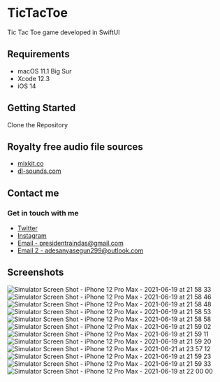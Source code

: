 # TicTacToe
 Tic Tac Toe game developed in SwiftUI
 
 
## Requirements

- macOS 11.1 Big Sur
- Xcode 12.3
- iOS 14

## Getting Started

Clone the Repository

## Royalty free audio file sources
- [mixkit.co](https://mixkit.co/free-sound-effects/game/?page=3)
- [dl-sounds.com](https://www.dl-sounds.com/royalty-free/island-strums/)

## Contact me
### Get in touch with me
- [Twitter](https://twitter.com/iamraindas)
- [Instagram](https://www.instagram.com/president_raindas/)
- [Email - presidentraindas@gmail.com](mailto:presidentraindas@gmail.com)
- [Email 2 - adesanyasegun299@outlook.com](mailto:adesanyasegun299@outlook.com)

## Screenshots
![Simulator Screen Shot - iPhone 12 Pro Max - 2021-06-19 at 21 58 33](https://user-images.githubusercontent.com/65086989/122658023-80a08080-d160-11eb-9c51-4676f760bd02.png)
![Simulator Screen Shot - iPhone 12 Pro Max - 2021-06-19 at 21 58 46](https://user-images.githubusercontent.com/65086989/122658029-88f8bb80-d160-11eb-85db-ae93353ed8fb.png)
![Simulator Screen Shot - iPhone 12 Pro Max - 2021-06-19 at 21 58 48](https://user-images.githubusercontent.com/65086989/122658030-89915200-d160-11eb-9312-cef8740da02c.png)
![Simulator Screen Shot - iPhone 12 Pro Max - 2021-06-19 at 21 58 53](https://user-images.githubusercontent.com/65086989/122658032-8b5b1580-d160-11eb-9b76-4968aa1b2515.png)
![Simulator Screen Shot - iPhone 12 Pro Max - 2021-06-19 at 21 58 58](https://user-images.githubusercontent.com/65086989/122658036-8d24d900-d160-11eb-9285-c2b698b4741c.png)
![Simulator Screen Shot - iPhone 12 Pro Max - 2021-06-19 at 21 59 02](https://user-images.githubusercontent.com/65086989/122658037-8eee9c80-d160-11eb-9ae5-5958dc7ae762.png)
![Simulator Screen Shot - iPhone 12 Pro Max - 2021-06-19 at 21 59 11](https://user-images.githubusercontent.com/65086989/122658038-90b86000-d160-11eb-8f76-c4ba55fa78b9.png)
![Simulator Screen Shot - iPhone 12 Pro Max - 2021-06-19 at 21 59 20](https://user-images.githubusercontent.com/65086989/122658039-91e98d00-d160-11eb-8cbc-6487b5c984f8.png)
![Simulator Screen Shot - iPhone 12 Pro Max - 2021-06-21 at 23 57 12](https://user-images.githubusercontent.com/65086989/122838054-27198c80-d2ed-11eb-8a46-c8dc1b0a4dcc.png)
![Simulator Screen Shot - iPhone 12 Pro Max - 2021-06-19 at 21 59 23](https://user-images.githubusercontent.com/65086989/122658040-92822380-d160-11eb-9386-ef3146c1794d.png)
![Simulator Screen Shot - iPhone 12 Pro Max - 2021-06-19 at 21 59 33](https://user-images.githubusercontent.com/65086989/122658042-93b35080-d160-11eb-890d-be41a1ecf610.png)
![Simulator Screen Shot - iPhone 12 Pro Max - 2021-06-19 at 22 00 00](https://user-images.githubusercontent.com/65086989/122658043-957d1400-d160-11eb-91a6-6a8c964e5b9d.png)
